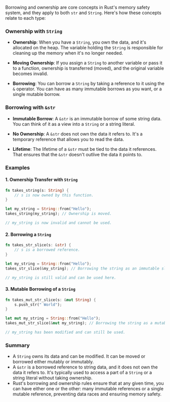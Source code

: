 Borrowing and ownership are core concepts in Rust's memory safety system, and they apply to both `str` and `String`. Here's how these concepts relate to each type:

### Ownership with `String`

- **Ownership**: When you have a `String`, you own the data, and it's allocated on the heap. The variable holding the `String` is responsible for cleaning up the memory when it's no longer needed.

- **Moving Ownership**: If you assign a `String` to another variable or pass it to a function, ownership is transferred (moved), and the original variable becomes invalid.

- **Borrowing**: You can borrow a `String` by taking a reference to it using the `&` operator. You can have as many immutable borrows as you want, or a single mutable borrow.

### Borrowing with `&str`

- **Immutable Borrow**: A `&str` is an immutable borrow of some string data. You can think of it as a view into a `String` or a string literal.

- **No Ownership**: A `&str` does not own the data it refers to. It's a temporary reference that allows you to read the data.

- **Lifetime**: The lifetime of a `&str` must be tied to the data it references. That ensures that the `&str` doesn't outlive the data it points to.

### Examples

#### 1. Ownership Transfer with `String`

```rust
fn takes_string(s: String) {
    // s is now owned by this function.
}

let my_string = String::from("Hello");
takes_string(my_string); // Ownership is moved.

// my_string is now invalid and cannot be used.
```

#### 2. Borrowing a `String`

```rust
fn takes_str_slice(s: &str) {
    // s is a borrowed reference.
}

let my_string = String::from("Hello");
takes_str_slice(&my_string); // Borrowing the string as an immutable slice.

// my_string is still valid and can be used here.
```

#### 3. Mutable Borrowing of a `String`

```rust
fn takes_mut_str_slice(s: &mut String) {
    s.push_str(" World");
}

let mut my_string = String::from("Hello");
takes_mut_str_slice(&mut my_string); // Borrowing the string as a mutable slice.

// my_string has been modified and can still be used.
```

### Summary

- A `String` owns its data and can be modified. It can be moved or borrowed either mutably or immutably.
- A `&str` is a borrowed reference to string data, and it does not own the data it refers to. It's typically used to access a part of a `String` or a string literal without taking ownership.
- Rust's borrowing and ownership rules ensure that at any given time, you can have either one or the other: many immutable references or a single mutable reference, preventing data races and ensuring memory safety.